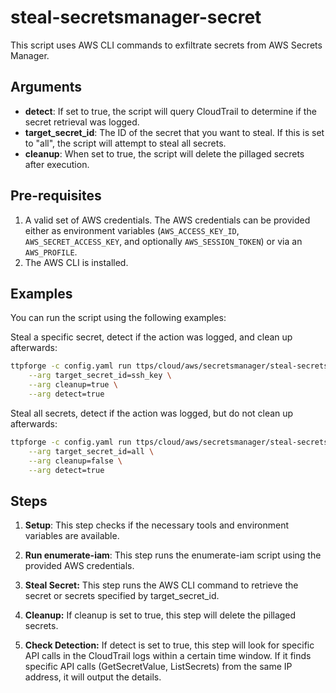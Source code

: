 # steal-secretsmanager-secret

This script uses AWS CLI commands to exfiltrate secrets from AWS Secrets Manager.

## Arguments

- **detect**: If set to true, the script will
  query CloudTrail to determine if the secret
  retrieval was logged.
- **target_secret_id**: The ID of the secret that
  you want to steal. If this is set to "all", the
  script will attempt to steal all secrets.
- **cleanup**: When set to true, the script will
  delete the pillaged secrets after execution.

## Pre-requisites

1. A valid set of AWS credentials. The AWS credentials can be
   provided either as environment variables (`AWS_ACCESS_KEY_ID`,
   `AWS_SECRET_ACCESS_KEY`, and optionally `AWS_SESSION_TOKEN`) or
   via an `AWS_PROFILE`.
1. The AWS CLI is installed.

## Examples

You can run the script using the following examples:

Steal a specific secret, detect if the action was logged, and clean up afterwards:

```bash
ttpforge -c config.yaml run ttps/cloud/aws/secretsmanager/steal-secretsmanager-secret.yaml \
    --arg target_secret_id=ssh_key \
    --arg cleanup=true \
    --arg detect=true
```

Steal all secrets, detect if the action was logged, but do not clean up afterwards:

```bash
ttpforge -c config.yaml run ttps/cloud/aws/secretsmanager/steal-secretsmanager-secret.yaml \
    --arg target_secret_id=all \
    --arg cleanup=false \
    --arg detect=true
```

## Steps

1. **Setup**: This step checks if the necessary tools and environment
   variables are available.

1. **Run enumerate-iam**: This step runs the enumerate-iam script using
   the provided AWS credentials.

1. **Steal Secret:** This step runs the AWS CLI command to retrieve the
   secret or secrets specified by target_secret_id.

1. **Cleanup:** If cleanup is set to true, this step will delete
   the pillaged secrets.

1. **Check Detection:** If detect is set to true, this step will look
   for specific API calls in the CloudTrail logs within a certain time
   window. If it finds specific API calls (GetSecretValue, ListSecrets)
   from the same IP address, it will output the details.
